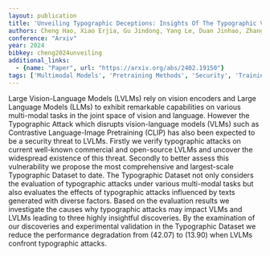 ```yaml
---
layout: publication
title: 'Unveiling Typographic Deceptions: Insights Of The Typographic Vulnerability In Large Vision-language Model'
authors: Cheng Hao, Xiao Erjia, Gu Jindong, Yang Le, Duan Jinhao, Zhang Jize, Cao Jiahang, Xu Kaidi, Xu Renjing
conference: "Arxiv"
year: 2024
bibkey: cheng2024unveiling
additional_links:
  - {name: "Paper", url: "https://arxiv.org/abs/2402.19150"}
tags: ['Multimodal Models', 'Pretraining Methods', 'Security', 'Training Techniques']
---
```

Large Vision-Language Models (LVLMs) rely on vision encoders and Large Language Models (LLMs) to exhibit remarkable capabilities on various multi-modal tasks in the joint space of vision and language. However the Typographic Attack which disrupts vision-language models (VLMs) such as Contrastive Language-Image Pretraining (CLIP) has also been expected to be a security threat to LVLMs. Firstly we verify typographic attacks on current well-known commercial and open-source LVLMs and uncover the widespread existence of this threat. Secondly to better assess this vulnerability we propose the most comprehensive and largest-scale Typographic Dataset to date. The Typographic Dataset not only considers the evaluation of typographic attacks under various multi-modal tasks but also evaluates the effects of typographic attacks influenced by texts generated with diverse factors. Based on the evaluation results we investigate the causes why typographic attacks may impact VLMs and LVLMs leading to three highly insightful discoveries. By the examination of our discoveries and experimental validation in the Typographic Dataset we reduce the performance degradation from (42.07) to (13.90) when LVLMs confront typographic attacks.

